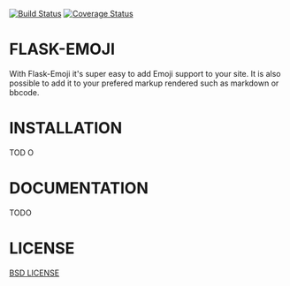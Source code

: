 [![Build Status](https://travis-ci.org/sh4nks/flask-emoji.svg?branch=master)](https://travis-ci.org/sh4nks/flask-emoji)
[![Coverage Status](https://coveralls.io/repos/sh4nks/flask-emoji/badge.png)](https://coveralls.io/r/sh4nks/flask-emoji)

# FLASK-EMOJI

With Flask-Emoji it's super easy to add Emoji support to your site.
It is also possible to add it to your prefered markup rendered such as
markdown or bbcode.


# INSTALLATION

TOD
O

# DOCUMENTATION

TODO


# LICENSE

[BSD LICENSE](http://flask.pocoo.org/docs/license/#flask-license)

